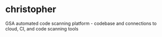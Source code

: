 # christopher
GSA automated code scanning platform - codebase and connections to cloud, CI, and code scanning tools
